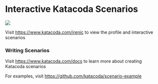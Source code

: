 # Interactive Katacoda Scenarios

[![](http://shields.katacoda.com/katacoda/irenic/count.svg)](https://www.katacoda.com/irenic "Get your profile on Katacoda.com")

Visit https://www.katacoda.com/irenic to view the profile and interactive scenarios

### Writing Scenarios
Visit https://www.katacoda.com/docs to learn more about creating Katacoda scenarios

For examples, visit https://github.com/katacoda/scenario-example
